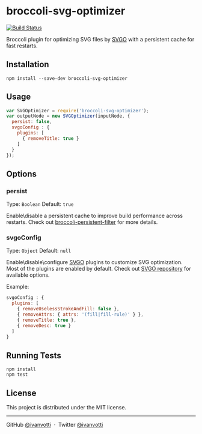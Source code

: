 # broccoli-svg-optimizer

[![Build Status](https://travis-ci.org/ivanvotti/broccoli-svg-optimizer.svg?branch=master)](https://travis-ci.org/ivanvotti/broccoli-svg-optimizer)

Broccoli plugin for optimizing SVG files by [SVGO](https://github.com/svg/svgo) with a persistent cache for fast restarts.

## Installation

`npm install --save-dev broccoli-svg-optimizer`

## Usage

```js
var SVGOptimizer = require('broccoli-svg-optimizer');
var outputNode = new SVGOptimizer(inputNode, {
  persist: false,
  svgoConfig : {
    plugins: [
      { removeTitle: true }
    ]
  }
});
```

## Options

### persist

Type: `Boolean`
Default: `true`

Enable\disable a persistent cache to improve build performance across restarts. Check out [broccoli-persistent-filter](https://github.com/stefanpenner/broccoli-persistent-filter) for more details.

### svgoConfig

Type: `Object`
Default: `null`

Enable\disable\configure [SVGO](https://github.com/svg/svgo) plugins to customize SVG optimization. Most of the plugins are enabled by default. Check out [SVGO repository](https://github.com/svg/svgo/tree/master/plugins) for available options.

Example:

```js
svgoConfig : {
  plugins: [
    { removeUselessStrokeAndFill: false },
    { removeAttrs: { attrs: '(fill|fill-rule)' } },
    { removeTitle: true },
    { removeDesc: true }
  ]
}
```

## Running Tests

```
npm install
npm test
```

## License

This project is distributed under the MIT license.

---

GitHub [@ivanvotti](https://github.com/ivanvotti) &nbsp;&middot;&nbsp;
Twitter [@ivanvotti](https://twitter.com/ivanvotti)
